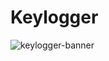 # Keylogger

  ![keylogger-banner](https://user-images.githubusercontent.com/55875525/157864478-2fe317e7-2615-4d63-9ec5-2e515c40beda.jpg) 


